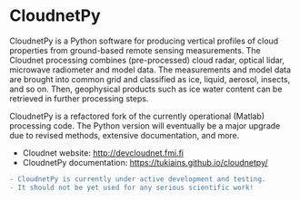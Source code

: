 # CloudnetPy
CloudnetPy is a Python software for producing vertical profiles of cloud properties from ground-based remote sensing measurements. The Cloudnet processing combines (pre-processed) cloud radar, optical lidar, microwave radiometer and model data. The measurements and model data are brought into common grid and classified as ice, liquid, aerosol, insects, and so on. Then, geophysical products such as ice water content can be retrieved in further processing steps.

CloudnetPy is a refactored fork of the currently operational (Matlab) processing code. The Python version will eventually be a major upgrade due to revised methods, extensive documentation, and more.

- Cloudnet website: http://devcloudnet.fmi.fi
- CloudnetPy documentation: https://tukiains.github.io/cloudnetpy/

```diff
- CloudnetPy is currently under active development and testing.
- It should not be yet used for any serious scientific work!
```
